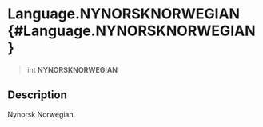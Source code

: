 Language.NYNORSKNORWEGIAN {#Language.NYNORSKNORWEGIAN}
=========================

> int **NYNORSKNORWEGIAN**

Description
-----------

Nynorsk Norwegian.
